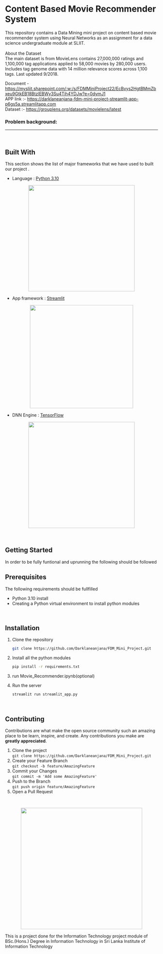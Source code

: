 # Content Based Movie Recommender System

This repository contains a Data Mining mini project on content based movie recommender system using Neural Networks as an assignment for a data science undergraduate module at SLIIT.<br>
<br>
About the Dataset<br>
The main dataset is from MovieLens contains 27,000,000 ratings and 1,100,000 tag applications applied to 58,000 movies by 280,000 users. Includes tag genome data with 14 million relevance scores across 1,100 tags. Last updated 9/2018.

Document - <https://mysliit.sharepoint.com/:w:/s/FDMMiniProject22/EcBvys2HgtBMmZbxeu9GtkEB18BtzlEBWy3Su4Tih4YDJw?e=0dymJ1><br>
APP link :- <https://darklaneanjana-fdm-mini-project-streamlit-app-p6gs5a.streamlitapp.com><br>
Dataset :-  <https://grouplens.org/datasets/movielens/latest>
<br>
### Problem background:
*******************************************************************

<br>

## Built With

This section shows the list of major frameworks that we have used to  built our project . 
* Language : [Python 3.10](https://www.python.org/)
<p align="center"><a href="https://www.python.org/" target="_blank">
<img src="https://www.python.org/static/img/python-logo@2x.png" width="350"></a></p>


* App framework : [Streamlit](https://streamlit.io/)
<p align="center"><a href="https://streamlit.io/" target="_blank"><img src="https://streamlit.io/images/brand/streamlit-logo-primary-colormark-lighttext.png" width="340"></a></p>

* DNN Engine : [TensorFlow](https://www.tensorflow.org/)
<p align="center"><a href="https://www.tensorflow.org/" target="_blank"><img src="https://www.gstatic.com/devrel-devsite/prod/vbad39f885886bc440e53563b954be5bc119ad9455e9fd347968d0509a569587a/tensorflow/images/lockup.svg" width="350"></a></p>


<br>

<!-- GETTING STARTED -->
## Getting Started

In order to be fully funtional and uprunning the following should be followed

## Prerequisites

The following requirements should be fullfilled
* Python 3.10 install
* Creating a Python virtual environment to install python modules

<br>

## Installation

1. Clone the repository
   ```sh
   git clone https://github.com/Darklaneanjana/FDM_Mini_Project.git
   ```
2. Install all the python modules
   ```sh
   pip install -r requirements.txt
   ```
3. run Movie_Recommender.ipynb(optional)

4. Run the server
   ```sh
   streamlit run streamlit_app.py
   ```

<br>

<!-- CONTRIBUTING -->
## Contributing

Contributions are what make the open source community such an amazing place to be learn, inspire, and create. Any contributions you make are **greatly appreciated**.

1. Clone the project <br>`git clone https://github.com/Darklaneanjana/FDM_Mini_Project.git`
2. Create your Feature Branch<br> `git checkout -b feature/AmazingFeature`
3. Commit your Changes  <br>`git commit -m 'Add some AmazingFeature'`
4. Push to the Branch <br>`git push origin feature/AmazingFeature`
5. Open a Pull Request


<br>
<p align="center"><a href="https://www.sliit.lk/" target="_blank"><img src="https://university.gamer.lk/wp-content/uploads/2019/06/sliit.png" width="400"></a></p>

This is a project done for the Information Technology project module of BSc.(Hons.) Degree in Information Technology in Sri Lanka Institute of Information Technology
